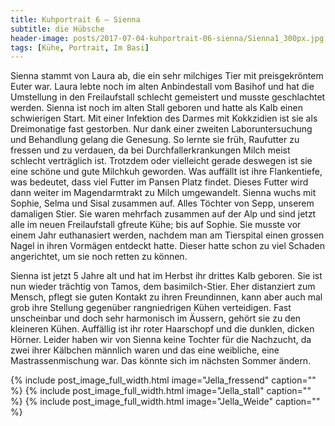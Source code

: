 ```yaml
---
title: Kuhportrait 6 – Sienna
subtitle: die Hübsche
header-image: posts/2017-07-04-kuhportrait-06-sienna/Sienna1_300px.jpg
tags: [Kühe, Portrait, Im Basi]
---
```


Sienna stammt von Laura ab, die ein sehr milchiges Tier mit preisgekröntem Euter war. Laura lebte noch im alten Anbindestall vom Basihof und hat die Umstellung in den Freilaufstall schlecht gemeistert und musste geschlachtet werden. 
Sienna ist noch im alten Stall geboren und hatte als Kalb einen schwierigen Start. Mit einer Infektion des Darmes mit Kokkzidien ist sie als Dreimonatige fast gestorben. Nur dank einer zweiten Laboruntersuchung und Behandlung gelang die Genesung. So lernte sie früh, Raufutter zu fressen und zu verdauen, da bei Durchfallerkrankungen Milch meist schlecht verträglich ist. Trotzdem oder vielleicht gerade deswegen ist sie eine schöne und gute Milchkuh geworden. 
Was auffällt ist ihre Flankentiefe, was bedeutet, dass viel Futter im Pansen Platz findet. Dieses Futter wird dann weiter im Magendarmtrakt zu Milch umgewandelt. 
Sienna wuchs mit Sophie, Selma und Sisal zusammen auf. Alles Töchter von Sepp, unserem damaligen Stier. Sie waren mehrfach zusammen auf der Alp und sind jetzt alle im neuen Freilaufstall gfreute Kühe; bis auf Sophie. Sie musste vor einem Jahr euthanasiert werden, nachdem man am Tierspital einen grossen Nagel in ihren Vormägen entdeckt hatte. Dieser hatte schon zu viel Schaden angerichtet, um sie noch retten zu können.

Sienna ist jetzt  5 Jahre alt und hat im Herbst ihr drittes Kalb geboren. Sie ist nun wieder trächtig von Tamos, dem basimilch-Stier.
Eher distanziert zum Mensch, pflegt sie guten Kontakt zu ihren Freundinnen,  kann aber auch mal grob ihre Stellung gegenüber rangniedrigen Kühen verteidigen.
Fast unscheinbar und doch sehr harmonisch im Äussern, gehört sie zu den kleineren Kühen. Auffällig ist ihr roter Haarschopf und die dunklen, dicken Hörner.
Leider haben wir von Sienna keine Tochter für die Nachzucht, da zwei ihrer Kälbchen männlich waren und das eine weibliche, eine Mastrassenmischung war. Das könnte sich im nächsten Sommer ändern.


{% include post_image_full_width.html image="Jella_fressend" caption="" %}
{% include post_image_full_width.html image="Jella_stall" caption="" %}
{% include post_image_full_width.html image="Jella_Weide" caption="" %}
